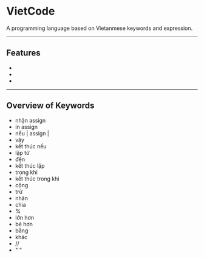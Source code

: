 # VietCode

A programming language based on Vietanmese keywords and expression.

---

## Features
-
-
-

---

## Overview of Keywords

- nhận                       assign 
- in                         assign 
- nếu                        | assign |
- vậy
- kết thúc nếu
- lặp từ
- đến
- kết thúc lặp
- trong khi
- kết thúc trong khi
- cộng
- trừ
- nhân
- chia
- %
- lớn hơn
- bé hơn
- bằng 
- khác
- //
- " "
